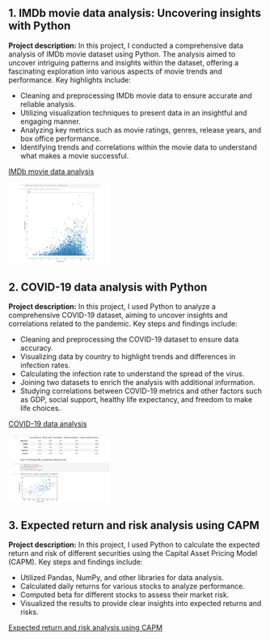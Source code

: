 ## 1. IMDb movie data analysis: Uncovering insights with Python
**Project description:**
In this project, I conducted a comprehensive data analysis of IMDb movie dataset using Python. The analysis aimed to uncover intriguing patterns and insights within the dataset, offering a fascinating exploration into various aspects of movie trends and performance. Key highlights include:

- Cleaning and preprocessing IMDb movie data to ensure accurate and reliable analysis.
- Utilizing visualization techniques to present data in an insightful and engaging manner.
- Analyzing key metrics such as movie ratings, genres, release years, and box office performance.
- Identifying trends and correlations within the movie data to understand what makes a movie successful.

[IMDb movie data analysis](https://github.com/rizsocial/Data-Analysis/blob/main/Python%20Data%20Analysis/IMDb%20movie%20data%20analysis/The%20Notebook.ipynb)

<a href="https://github.com/rizsocial/Data-Analysis/blob/main/Python%20Data%20Analysis/IMDb%20movie%20data%20analysis/1.png" target="_blank"><img src="https://github.com/rizsocial/Data-Analysis/raw/main/Python%20Data%20Analysis/IMDb%20movie%20data%20analysis/1.png" width="200"></a>

## 2. COVID-19 data analysis with Python

**Project description:**
In this project, I used Python to analyze a comprehensive COVID-19 dataset, aiming to uncover insights and correlations related to the pandemic. Key steps and findings include:

- Cleaning and preprocessing the COVID-19 dataset to ensure data accuracy.
- Visualizing data by country to highlight trends and differences in infection rates.
- Calculating the infection rate to understand the spread of the virus.
- Joining two datasets to enrich the analysis with additional information.
- Studying correlations between COVID-19 metrics and other factors such as GDP, social support, healthy life expectancy, and freedom to make life choices.

[COVID-19 data analysis](https://github.com/rizsocial/Data-Analysis/blob/main/Python%20Data%20Analysis/Covid-19%20Data%20Analysis/covid19%20data%20analysis%20notebook.ipynb)

[<a href="https://github.com/rizsocial/Data-Analysis/blob/main/Python%20Data%20Analysis/Covid-19%20Data%20Analysis/1.png" target="_blank"><img src="https://github.com/rizsocial/Data-Analysis/raw/main/Python%20Data%20Analysis/Covid-19%20Data%20Analysis/1.png" width="200"></a>](https://github.com/rizsocial/Data-Analysis/blob/main/Python%20Data%20Analysis/Covid-19%20Data%20Analysis/1.png)

## 3. Expected return and risk analysis using CAPM

**Project description:**
In this project, I used Python to calculate the expected return and risk of different securities using the Capital Asset Pricing Model (CAPM). Key steps and findings include:

- Utilized Pandas, NumPy, and other libraries for data analysis.
- Calculated daily returns for various stocks to analyze performance.
- Computed beta for different stocks to assess their market risk.
- Visualized the results to provide clear insights into expected returns and risks.

[Expected return and risk analysis using CAPM](https://github.com/rizsocial/Data-Analysis/blob/main/Python%20Data%20Analysis/Python%20for%20Finance/Finance_101_Capital_Asset_Pricing_Model_(CAPM).ipynb)

